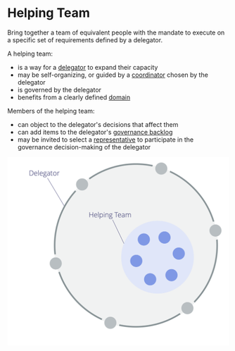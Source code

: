 # Helping Team

<summary>
Bring together a team of equivalent people with the mandate to execute on a specific set of requirements defined by a delegator.
</summary>

A helping team:

-   is a way for a [delegator](glossary:delegator) to expand their capacity
-   may be self-organizing, or guided by a [coordinator](section:coordinator) chosen by the delegator
-   is governed by the delegator
-   benefits from a clearly defined [domain](glossary:domain)

Members of the helping team:

-   can object to the delegator's decisions that affect them
-   can add items to the delegator's [governance backlog](glossary:governance-backlog)
-   may be invited to select a [representative](section:representative) to participate in the governance decision-making of the delegator

![Helping Team](img/structural-patterns/helping-team.png)
